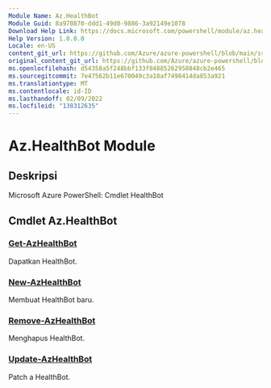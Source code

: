 ```yaml
---
Module Name: Az.HealthBot
Module Guid: 8a970870-ddd1-49d0-9886-3a92149e1078
Download Help Link: https://docs.microsoft.com/powershell/module/az.healthbot
Help Version: 1.0.0.0
Locale: en-US
content_git_url: https://github.com/Azure/azure-powershell/blob/main/src/HealthBot/help/Az.HealthBot.md
original_content_git_url: https://github.com/Azure/azure-powershell/blob/main/src/HealthBot/help/Az.HealthBot.md
ms.openlocfilehash: d54358a5f248bbf133f84885262950848cb2e465
ms.sourcegitcommit: 7e47562b11e670049c3a18af7498414da853a921
ms.translationtype: MT
ms.contentlocale: id-ID
ms.lasthandoff: 02/09/2022
ms.locfileid: "138312635"
---
```

# Az.HealthBot Module
## Deskripsi
Microsoft Azure PowerShell: Cmdlet HealthBot

## Cmdlet Az.HealthBot
### [Get-AzHealthBot](Get-AzHealthBot.md)
Dapatkan HealthBot.

### [New-AzHealthBot](New-AzHealthBot.md)
Membuat HealthBot baru.

### [Remove-AzHealthBot](Remove-AzHealthBot.md)
Menghapus HealthBot.

### [Update-AzHealthBot](Update-AzHealthBot.md)
Patch a HealthBot.


